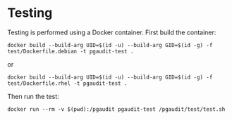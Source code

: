 # Testing

Testing is performed using a Docker container. First build the container:
```
docker build --build-arg UID=$(id -u) --build-arg GID=$(id -g) -f test/Dockerfile.debian -t pgaudit-test .
```
or
```
docker build --build-arg UID=$(id -u) --build-arg GID=$(id -g) -f test/Dockerfile.rhel -t pgaudit-test .
```
Then run the test:
```
docker run --rm -v $(pwd):/pgaudit pgaudit-test /pgaudit/test/test.sh
```
